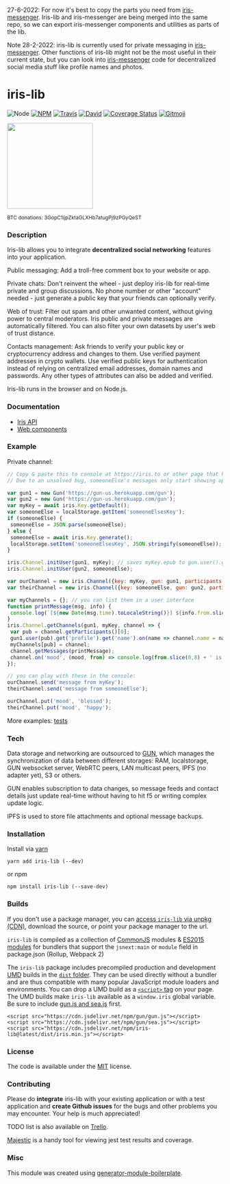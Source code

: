 27-6-2022: For now it's best to copy the parts you need from [iris-messenger](https://github.com/irislib/iris-messenger). Iris-lib and iris-messenger are being merged into the same repo, so we can export iris-messenger components and utilities as parts of the lib.

Note 28-2-2022: iris-lib is currently used for private messaging in [iris-messenger](https://github.com/irislib/iris-messenger). Other functions of iris-lib might not be the most useful in their current state, but you can look into [iris-messenger](https://github.com/irislib/iris-messenger) code for decentralized social media stuff like profile names and photos.

# iris-lib

![Node](https://img.shields.io/node/v/iris-lib.svg?style=flat-square)
[![NPM](https://img.shields.io/npm/v/iris-lib.svg?style=flat-square)](https://www.npmjs.com/package/iris-lib)
[![Travis](https://img.shields.io/travis/irislib/iris-lib/master.svg?style=flat-square)](https://travis-ci.org/irislib/iris-lib)
[![David](https://img.shields.io/david/irislib/iris-lib.svg?style=flat-square)](https://david-dm.org/irislib/iris-lib)
[![Coverage Status](https://img.shields.io/coveralls/irislib/iris-lib.svg?style=flat-square)](https://coveralls.io/github/irislib/iris-lib)
[![Gitmoji](https://img.shields.io/badge/gitmoji-%20😜%20😍-FFDD67.svg?style=flat-square)](https://gitmoji.carloscuesta.me/)

<a href="https://opencollective.com/iris-social/donate" target="_blank"><img src="https://opencollective.com/iris-social/donate/button@2x.png?color=blue" width=200 /></a>

<p><sub>BTC donations: 3GopC1ijpZktaGLXHb7atugPj9zPGyQeST</sub></p>

### Description
Iris-lib allows you to integrate __decentralized social networking__ features into your application.

Public messaging: Add a troll-free comment box to your website or app.

Private chats: Don't reinvent the wheel - just deploy iris-lib for real-time private and group discussions. No phone number or other "account" needed - just generate a public key that your friends can optionally verify.

Web of trust: Filter out spam and other unwanted content, without giving power to central moderators. Iris public and private messages are automatically filtered. You can also filter your own datasets by user's web of trust distance.

Contacts management: Ask friends to verify your public key or cryptocurrency address and changes to them. Use verified payment addresses in crypto wallets. Use verified public keys for authentication instead of relying on centralized email addresses, domain names and passwords. Any other types of attributes can also be added and verified.

Iris-lib runs in the browser and on Node.js.

### Documentation
* [Iris API](http://docs.iris.to/)
* [Web components](https://examples.iris.to/components/)

### Example

Private channel:
```js
// Copy & paste this to console at https://iris.to or other page that has gun, sea and iris-lib
// Due to an unsolved bug, someoneElse's messages only start showing up after a reload

var gun1 = new Gun('https://gun-us.herokuapp.com/gun');
var gun2 = new Gun('https://gun-us.herokuapp.com/gun');
var myKey = await iris.Key.getDefault();
var someoneElse = localStorage.getItem('someoneElsesKey');
if (someoneElse) {
 someoneElse = JSON.parse(someoneElse);
} else {
 someoneElse = await iris.Key.generate();
 localStorage.setItem('someoneElsesKey', JSON.stringify(someoneElse));
}

iris.Channel.initUser(gun1, myKey); // saves myKey.epub to gun.user().get('epub')
iris.Channel.initUser(gun2, someoneElse);

var ourChannel = new iris.Channel({key: myKey, gun: gun1, participants: someoneElse.pub});
var theirChannel = new iris.Channel({key: someoneElse, gun: gun2, participants: myKey.pub});

var myChannels = {}; // you can list them in a user interface
function printMessage(msg, info) {
 console.log(`[${new Date(msg.time).toLocaleString()}] ${info.from.slice(0,8)}: ${msg.text}`)
}
iris.Channel.getChannels(gun1, myKey, channel => {
 var pub = channel.getParticipants()[0];
 gun1.user(pub).get('profile').get('name').on(name => channel.name = name);
 myChannels[pub] = channel;
 channel.getMessages(printMessage);
 channel.on('mood', (mood, from) => console.log(from.slice(0,8) + ' is feeling ' + mood));
});

// you can play with these in the console:
ourChannel.send('message from myKey');
theirChannel.send('message from someoneElse');

ourChannel.put('mood', 'blessed');
theirChannel.put('mood', 'happy');
```

More examples: [tests](https://github.com/irislib/iris-lib/tree/master/__tests__)

### Tech
Data storage and networking are outsourced to [GUN](https://github.com/amark/gun), which manages the synchronization of data between different storages: RAM, localstorage, GUN websocket server, WebRTC peers, LAN multicast peers, IPFS (no adapter yet), S3 or others.

GUN enables subscription to data changes, so message feeds and contact details just update real-time without having to hit f5 or writing complex update logic.

IPFS is used to store file attachments and optional message backups.

### Installation

Install via [yarn](https://github.com/yarnpkg/yarn)

	yarn add iris-lib (--dev)

or npm

	npm install iris-lib (--save-dev)

### Builds

If you don't use a package manager, you can [access `iris-lib` via unpkg (CDN)](https://unpkg.com/iris-lib/), download the source, or point your package manager to the url.

`iris-lib` is compiled as a collection of [CommonJS](http://webpack.github.io/docs/commonjs.html) modules & [ES2015 modules](http://www.2ality.com/2014/09/es6-modules-final.html) for bundlers that support the `jsnext:main` or `module` field in package.json (Rollup, Webpack 2)

The `iris-lib` package includes precompiled production and development [UMD](https://github.com/umdjs/umd) builds in the [`dist` folder](https://unpkg.com/iris-lib/dist/). They can be used directly without a bundler and are thus compatible with many popular JavaScript module loaders and environments. You can drop a UMD build as a [`<script>` tag](https://unpkg.com/iris-lib) on your page. The UMD builds make `iris-lib` available as a `window.iris` global variable. Be sure to include [gun.js and sea.js](https://github.com/amark/gun) first.

```
<script src="https://cdn.jsdelivr.net/npm/gun/gun.js"></script>
<script src="https://cdn.jsdelivr.net/npm/gun/sea.js"></script>
<script src="https://cdn.jsdelivr.net/npm/iris-lib@latest/dist/iris.min.js"></script>
```

### License

The code is available under the [MIT](LICENSE) license.

### Contributing

Please do **integrate** iris-lib with your existing application or with a test application and **create Github issues** for the bugs and other problems you may encounter. Your help is much appreciated!

TODO list is also available on [Trello](https://trello.com/b/8qUutkmP/iris).

[Majestic](https://github.com/Raathigesh/majestic) is a handy tool for viewing jest test results and coverage.

### Misc

This module was created using [generator-module-boilerplate](https://github.com/duivvv/generator-module-boilerplate).

